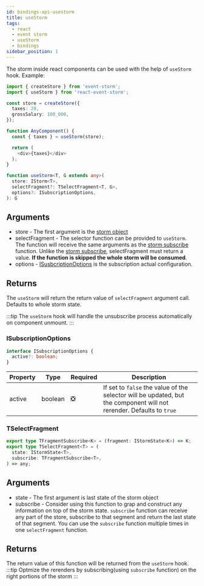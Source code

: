 ```yaml
---
id: bindings-api-usestorm
title: useStorm
tags:
  - react
  - event storm
  - useStorm
  - bindings
sidebar_position: 1
---
```


The storm inside react components can be used with the help of `useStorm` hook. Example:

```typescript
import { createStore } from 'event-storm';
import { useStorm } from 'react-event-storm';

const store = createStore({
  taxes: 20,
  grossSalary: 100_000,
});

function AnyComponent() {
  const { taxes } = useStorm(store);

  return (
    <div>{taxes}</div>
  );
}
```

```typescript
function useStorm<T, G extends any>(
  store: IStorm<T>,
  selectFragment?: TSelectFragment<T, G>,
  options?: ISubscriptionOptions,
): G
```

## Arguments
- store - The first argument is the [storm object](/docs/api-reference/storm)
- selectFragment - The selector function can be provided to `useStorm`. The function will receive the same arguments as the [storm subscribe](/docs/api-reference/storm#istormsubcription) function. Unlike the [storm subscribe](/docs/api-reference/storm#istormsubcription), selectFragment must return a value. **If the function is skipped the whole storm will be consumed**.
- options - [ISusbcriptionOptions](#isubscriptionoptions) is the subscription actual configuration.

## Returns
The `useStorm` will return the return value of `selectFragment` argument call. Defaults to whole storm state.

:::tip
The `useStorm` hook will handle the unsubscribe process automatically on component unmount.
:::

### ISubscriptionOptions
```typescript
interface ISubscriptionOptions {
  active?: boolean;
}
```
| Property | Type | Required | Description |
|   -      |   -  |    -     |      -     |
| active | boolean | :negative_squared_cross_mark: | If set to `false` the value of the selector will be updated, but the component will not rerender. Defaults to `true`|

### TSelectFragment
```typescript
export type TFragmentSubscribe<K> = (fragment: IStormState<K>) => K;
export type TSelectFragment<T> = (
  state: IStormState<T>,
  subscribe: TFragmentSubscribe<T>,
) => any;
```

## Arguments
- state - The first argument is last state of the storm object
- subscribe - Consider using this function to grap and construct any information on top of the storm state. `subscribe` function can receive any part of the store, subscribe to that segment and return the last state of that segment. You can use the `subscribe` function multiple times in one `selectFragment` function.

## Returns
The return value of this function will be returned from the `useStorm` hook.
:::tip
Optmize the rerenders by subscribing(using `subscribe` function) on the right portions of the storm
:::
